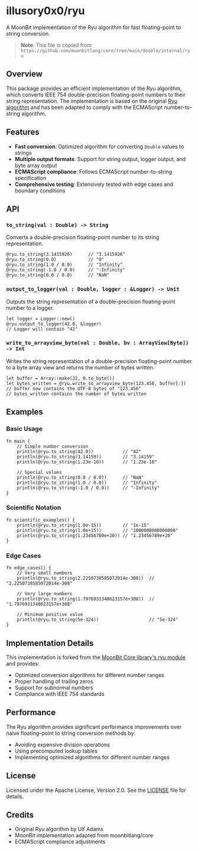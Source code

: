 # illusory0x0/ryu

A MoonBit implementation of the Ryu algorithm for fast floating-point to string conversion.

> **Note**: This file is copied from `https://github.com/moonbitlang/core/tree/main/double/internal/ryu`

## Overview

This package provides an efficient implementation of the Ryu algorithm, which converts IEEE 754 double-precision floating-point numbers to their string representation. The implementation is based on the original [Ryu algorithm](https://github.com/ulfjack/ryu) and has been adapted to comply with the ECMAScript number-to-string algorithm.

## Features

- **Fast conversion**: Optimized algorithm for converting `Double` values to strings
- **Multiple output formats**: Support for string output, logger output, and byte array output
- **ECMAScript compliance**: Follows ECMAScript number-to-string specification
- **Comprehensive testing**: Extensively tested with edge cases and boundary conditions

## API

### `to_string(val : Double) -> String`

Converts a double-precision floating-point number to its string representation.

```moonbit
@ryu.to_string(3.1415926)      // "3.1415926"
@ryu.to_string(0.0)            // "0"
@ryu.to_string(1.0 / 0.0)      // "Infinity"
@ryu.to_string(-1.0 / 0.0)     // "-Infinity"
@ryu.to_string(0.0 / 0.0)      // "NaN"
```

### `output_to_logger(val : Double, logger : &Logger) -> Unit`

Outputs the string representation of a double-precision floating-point number to a logger.

```moonbit
let logger = Logger::new()
@ryu.output_to_logger(42.0, &logger)
// Logger will contain "42"
```

### `write_to_arrayview_byte(val : Double, bv : ArrayView[Byte]) -> Int`

Writes the string representation of a double-precision floating-point number to a byte array view and returns the number of bytes written.

```moonbit
let buffer = Array::make(32, 0.to_byte())
let bytes_written = @ryu.write_to_arrayview_byte(123.456, buffer[:])
// buffer now contains the UTF-8 bytes of "123.456"
// bytes_written contains the number of bytes written
```

## Examples

### Basic Usage

```moonbit
fn main {
    // Simple number conversion
    println(@ryu.to_string(42.0))           // "42"
    println(@ryu.to_string(3.14159))        // "3.14159"
    println(@ryu.to_string(1.23e-10))       // "1.23e-10"
    
    // Special values
    println(@ryu.to_string(0.0 / 0.0))      // "NaN"
    println(@ryu.to_string(1.0 / 0.0))      // "Infinity"
    println(@ryu.to_string(-1.0 / 0.0))     // "-Infinity"
}
```

### Scientific Notation

```moonbit
fn scientific_examples() {
    println(@ryu.to_string(1.0e-15))        // "1e-15"
    println(@ryu.to_string(1.0e+15))        // "1000000000000000"
    println(@ryu.to_string(1.23456789e+20)) // "1.23456789e+20"
}
```

### Edge Cases

```moonbit
fn edge_cases() {
    // Very small numbers
    println(@ryu.to_string(2.2250738585072014e-308))  // "2.2250738585072014e-308"
    
    // Very large numbers
    println(@ryu.to_string(1.7976931348623157e+308))  // "1.7976931348623157e+308"
    
    // Minimum positive value
    println(@ryu.to_string(5e-324))                   // "5e-324"
}
```

## Implementation Details

This implementation is forked from the [MoonBit Core library's ryu module](https://github.com/moonbitlang/core/tree/main/double/internal/ryu) and provides:

- Optimized conversion algorithms for different number ranges
- Proper handling of trailing zeros
- Support for subnormal numbers
- Compliance with IEEE 754 standards

## Performance

The Ryu algorithm provides significant performance improvements over naive floating-point to string conversion methods by:

- Avoiding expensive division operations
- Using precomputed lookup tables
- Implementing optimized algorithms for different number ranges

## License

Licensed under the Apache License, Version 2.0. See the [LICENSE](LICENSE) file for details.

## Credits

- Original Ryu algorithm by Ulf Adams
- MoonBit implementation adapted from moonbitlang/core
- ECMAScript compliance adjustments